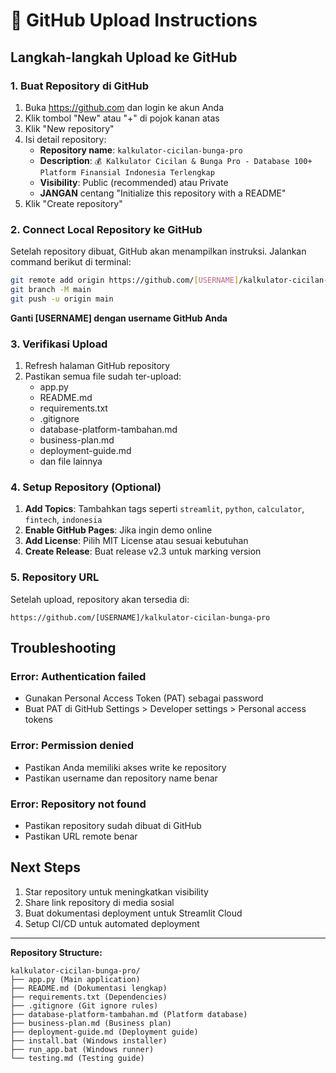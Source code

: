# 🚀 GitHub Upload Instructions

## Langkah-langkah Upload ke GitHub

### 1. Buat Repository di GitHub
1. Buka https://github.com dan login ke akun Anda
2. Klik tombol "New" atau "+" di pojok kanan atas
3. Klik "New repository"
4. Isi detail repository:
   - **Repository name**: `kalkulator-cicilan-bunga-pro`
   - **Description**: `💰 Kalkulator Cicilan & Bunga Pro - Database 100+ Platform Finansial Indonesia Terlengkap`
   - **Visibility**: Public (recommended) atau Private
   - **JANGAN** centang "Initialize this repository with a README"
5. Klik "Create repository"

### 2. Connect Local Repository ke GitHub
Setelah repository dibuat, GitHub akan menampilkan instruksi. Jalankan command berikut di terminal:

```bash
git remote add origin https://github.com/[USERNAME]/kalkulator-cicilan-bunga-pro.git
git branch -M main
git push -u origin main
```

**Ganti [USERNAME] dengan username GitHub Anda**

### 3. Verifikasi Upload
1. Refresh halaman GitHub repository
2. Pastikan semua file sudah ter-upload:
   - app.py
   - README.md
   - requirements.txt
   - .gitignore
   - database-platform-tambahan.md
   - business-plan.md
   - deployment-guide.md
   - dan file lainnya

### 4. Setup Repository (Optional)
1. **Add Topics**: Tambahkan tags seperti `streamlit`, `python`, `calculator`, `fintech`, `indonesia`
2. **Enable GitHub Pages**: Jika ingin demo online
3. **Add License**: Pilih MIT License atau sesuai kebutuhan
4. **Create Release**: Buat release v2.3 untuk marking version

### 5. Repository URL
Setelah upload, repository akan tersedia di:
```
https://github.com/[USERNAME]/kalkulator-cicilan-bunga-pro
```

## Troubleshooting

### Error: Authentication failed
- Gunakan Personal Access Token (PAT) sebagai password
- Buat PAT di GitHub Settings > Developer settings > Personal access tokens

### Error: Permission denied
- Pastikan Anda memiliki akses write ke repository
- Pastikan username dan repository name benar

### Error: Repository not found
- Pastikan repository sudah dibuat di GitHub
- Pastikan URL remote benar

## Next Steps
1. Star repository untuk meningkatkan visibility
2. Share link repository di media sosial
3. Buat dokumentasi deployment untuk Streamlit Cloud
4. Setup CI/CD untuk automated deployment

---
**Repository Structure:**
```
kalkulator-cicilan-bunga-pro/
├── app.py (Main application)
├── README.md (Dokumentasi lengkap)
├── requirements.txt (Dependencies)
├── .gitignore (Git ignore rules)
├── database-platform-tambahan.md (Platform database)
├── business-plan.md (Business plan)
├── deployment-guide.md (Deployment guide)
├── install.bat (Windows installer)
├── run_app.bat (Windows runner)
└── testing.md (Testing guide)
```
